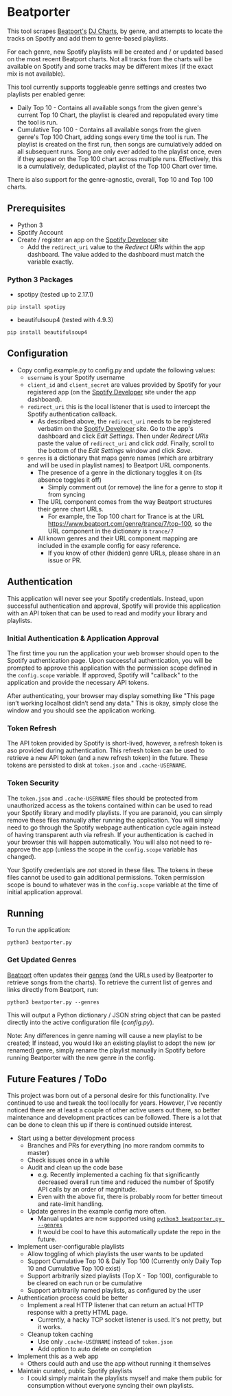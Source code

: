 # Beatporter

This tool scrapes [Beatport's](https://www.beatport.com/) [DJ Charts](https://www.beatport.com/charts), by genre, and attempts to locate the tracks on Spotify and add them to genre-based playlists.

For each genre, new Spotify playlists will be created and / or updated based on the most recent Beatport charts.  Not all tracks from the charts will be available on Spotify and some tracks may be different mixes (if the exact mix is not available).

This tool currently supports toggleable genre settings and creates two playlists per enabled genre:
* Daily Top 10 - Contains all available songs from the given genre's current Top 10 Chart, the playlist is cleared and repopulated every time the tool is run.
* Cumulative Top 100 - Contains all available songs from the given genre's Top 100 Chart, adding songs every time the tool is run.  The playlist is created on the first run, then songs are cumulatively added on all subsequent runs.  Song are only ever added to the playlist once, even if they appear on the Top 100 chart across multiple runs.  Effectively, this is a cumulatively, deduplicated, playlist of the Top 100 Chart over time.

There is also support for the genre-agnostic, overall, Top 10 and Top 100 charts.

## Prerequisites

* Python 3
* Spotify Account
* Create / register an app on the [Spotify Developer](https://developer.spotify.com) site
    * Add the `redirect_uri` value to the _Redirect URIs_ within the app dashboard.  The value added to the dashboard must match the variable exactly. 

### Python 3 Packages

* spotipy (tested up to 2.17.1)

```
pip install spotipy
```

* beautifulsoup4 (tested with 4.9.3)

```
pip install beautifulsoup4
```

## Configuration
* Copy config.example.py to config.py and update the following values:
    * `username` is your Spotify username
    * `client_id` and `client_secret` are values provided by Spotify for your registered app (on the [Spotify Developer](https://developer.spotify.com) site under the app dashboard).
    * `redirect_uri` this is the local listener that is used to intercept the Spotify authentication callback.
        * As described above, the `redirect_uri` needs to be registered verbatim on the [Spotify Developer](https://developer.spotify.com) site.  Go to the app's dashboard and click _Edit Settings_.  Then under _Redirect URIs_ paste the value of `redirect_uri` and click _add_.  Finally, scroll to the bottom of the _Edit Settings_ window and click _Save_.
    * `genres` is a dictionary that maps genre names (which are arbitrary and will be used in playlist names) to Beatport URL components.
        * The presence of a genre in the dictionary toggles it on (its absence toggles it off)
            * Simply comment out (or remove) the line for a genre to stop it from syncing  
        * The URL component comes from the way Beatport structures their genre chart URLs.
            * For example, the Top 100 chart for Trance is at the URL https://www.beatport.com/genre/trance/7/top-100, so the URL component in the dictionary is `trance/7`
        * All known genres and their URL component mapping are included in the example config for easy reference.
            * If you know of other (hidden) genre URLs, please share in an issue or PR.

## Authentication
This application will never see your Spotify credentials.  Instead, upon successful authentication and approval,  Spotify will provide this application with an API token that can be used to read and modify your library and playlists.

### Initial Authentication & Application Approval
The first time you run the application your web browser should open to the Spotify authentication page.  Upon successful authentication, you will be prompted to approve this application with the permission scope defined in the `config.scope` variable.  If approved, Spotify will "callback" to the application and provide the necessary API tokens.

After authenticating, your browser may display something like "This page isn’t working localhost didn’t send any data."  This is okay, simply close the window and you should see the application working.

### Token Refresh
The API token provided by Spotify is short-lived, however, a refresh token is aso provided during authentication.  This refresh token can be used to retrieve a new API token (and a new refresh token) in the future.  These tokens are persisted to disk at `token.json` and `.cache-USERNAME`.

### Token Security
The `token.json` and `.cache-USERNAME` files should be protected from unauthorized access as the tokens contained within can be used to read your Spotify library and modify playlists.  If you are paranoid, you can simply remove these files manually after running the application.  You will simply need to go through the Spotify webpage authentication cycle again instead of having transparent auth via refresh.  If your authentication is cached in your browser this will happen automatically.  You will also not need to re-approve the app (unless the scope in the `config.scope` variable has changed). 

Your Spotify credentials are _not_ stored in these files.  The tokens in these files cannot be used to gain additional permissions.  Token permission scope is bound to whatever was in the `config.scope` variable at the time of initial application approval.

## Running

To run the application:
 
```python3 beatporter.py```

### Get Updated Genres

[Beatport](https://www.beatport.com/) often updates their [genres](https://www.beatport.com/charts) (and the URLs used by Beatporter to retrieve songs from the charts).  To retrieve the current list of genres and links directly from Beatport, run:

```python3 beatporter.py --genres```

This will output a Python dictionary / JSON string object that can be pasted directly into the active configuration file (_config.py_).

Note: Any differences in genre naming will cause a new playlist to be created;  If instead, you would like an existing playlist to adopt the new (or renamed) genre, simply rename the playlist manually in Spotify before running Beatporter with the new genre in the config.  

## Future Features / ToDo
This project was born out of a personal desire for this functionality.  I've continued to use and tweak the tool locally for years.  However, I've recently noticed there are at least a couple of other active users out there, so better maintenance and development practices can be followed.  There is a lot that can be done to clean this up if there is continued outside interest.

* Start using a better development process
  * Branches and PRs for everything (no more random commits to master)
  * Check issues once in a while
  * Audit and clean up the code base
    * e.g. Recently implemented a caching fix that significantly decreased overall run time and reduced the number of Spotify API calls by an order of magnitude.
    * Even with the above fix, there is probably room for better timeout and rate-limit handling.
  * Update genres in the example config more often.
    * Manual updates are now supported using [```python3 beatporter.py --genres```](#get-updated-genres)
    * It would be cool to have this automatically update the repo in the future.
* Implement user-configurable playlists
  * Allow toggling of which playlists the user wants to be updated
  * Support Cumulative Top 10 & Daily Top 100 (Currently only Daily Top 10 and Cumulative Top 100 exist)
  * Support arbitrarily sized playlists (Top X - Top 100), configurable to be cleared on each run or be cumulative
  * Support arbitrarily named playlists, as configured by the user
* Authentication process could be better
  * Implement a real HTTP listener that can return an actual HTTP response with a pretty HTML page.
    * Currently, a hacky TCP socket listener is used.  It's not pretty, but it works.
  * Cleanup token caching
    * Use only `.cache-USERNAME` instead of `token.json`
    * Add option to auto delete on completion
* Implement this as a web app
  * Others could auth and use the app without running it themselves
* Maintain curated, public Spotify playlists
  * I could simply maintain the playlists myself and make them public for consumption without everyone syncing their own playlists.
